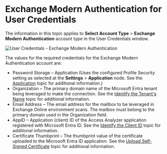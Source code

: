 # Exchange Modern Authentication for User Credentials

The information in this topic applies to **Select Account Type** > **Exchange Modern
Authentication** account type in the User Credentials window.

![User Credentials - Exchange Modern Authentication ](/img/product_docs/accessanalyzer/admin/settings/connection/profile/exchangemodernauthentication.webp)

The values for the required credentials for the Exchange Modern Authentication account are:

- Password Storage – Application (Uses the configured Profile Security setting as selected at the
  **Settings** > **Application** node. See the [Application](/docs/accessanalyzer/12.0/administration/settings/application/overview.md) topic
  for additional information.)
- Organization – The primary domain name of the Microsoft Entra tenant being leveraged to make the
  connection. See the
  [Identify the Tenant's Name](/docs/accessanalyzer/12.0/configuration/exchange-online/access.md#identify-the-tenants-name)
  topic for additional information.
- Email Address – The email address for the mailbox to be leveraged in Exchange Online environment
  scans. The mailbox must belong to the primary domain used in the Organization field.
- AppID – Application (client) ID of the Access Analyzer application registered with Microsoft Entra
  ID. See the
  [Identify the Client ID](/docs/accessanalyzer/12.0/configuration/exchange-online/access.md#identify-the-client-id)
  topic for additional information.
- Certificate Thumbprint – The thumbprint value of the certificate uploaded to the Microsoft Entra
  ID application. See the
  [Upload Self-Signed Certificate](/docs/accessanalyzer/12.0/configuration/exchange-online/access.md#upload-self-signed-certificate)
  topic for additional information.

